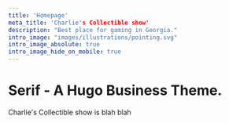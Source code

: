 ```yaml
---
title: 'Homepage'
meta_title: 'Charlie's Collectible show'
description: "Best place for gaming in Georgia."
intro_image: "images/illustrations/pointing.svg"
intro_image_absolute: true
intro_image_hide_on_mobile: true
---
```


# Serif - A Hugo Business Theme.

Charlie's Collectible show is blah blah

